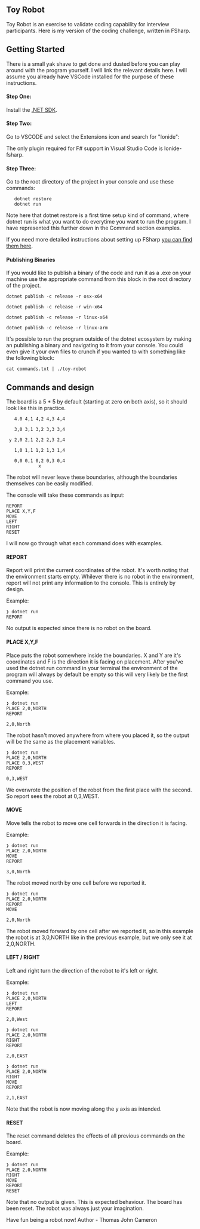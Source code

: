 ## Toy Robot

Toy Robot is an exercise to validate coding capability for interview participants. Here is my version of the coding challenge, written in FSharp.

## Getting Started

There is a small yak shave to get done and dusted before you can play around with the program yourself. I will link the relevant details here. I will assume you already have VSCode installed for the purpose of these instructions.

#### Step One: 
Install the [.NET SDK](https://dotnet.microsoft.com/en-us/download).

#### Step Two:
Go to VSCODE and select the Extensions icon and search for "Ionide":

The only plugin required for F# support in Visual Studio Code is Ionide-fsharp.

#### Step Three:
Go to the root directory of the project in your console and use these commands:

```
   dotnet restore
   dotnet run
```

Note here that dotnet restore is a first time setup kind of command, where dotnet run is what you want to do everytime you want to run the program. I have represented this further down in the Command section examples.

If you need more detailed instructions about setting up FSharp [you can find them here](https://docs.microsoft.com/en-us/dotnet/fsharp/get-started/install-fsharp).

#### Publishing Binaries

If you would like to publish a binary of the code and run it as a .exe on your machine use the appropriate command from this block in the root directory of the project.

```
dotnet publish -c release -r osx-x64

dotnet publish -c release -r win-x64

dotnet publish -c release -r linux-x64

dotnet publish -c release -r linux-arm
```

It's possible to run the program outside of the dotnet ecosystem by making an publishing a binary and navigating to it from your console. You could even give it your own files to crunch if you wanted to with something like the following block:

```
cat commands.txt | ./toy-robot
```

## Commands and design

The board is a 5 * 5 by default (starting at zero on both axis), so it should look like this in practice.

```
   4.0 4,1 4,2 4,3 4,4

   3,0 3,1 3,2 3,3 3,4

 y 2,0 2,1 2,2 2,3 2,4

   1,0 1,1 1,2 1,3 1,4

   0,0 0,1 0,2 0,3 0,4
            x
```

The robot will never leave these boundaries, although the boundaries themselves can be easily modified.

The console will take these commands as input:

    REPORT
    PLACE X,Y,F
    MOVE
    LEFT
    RIGHT
    RESET

I will now go through what each command does with examples.

#### REPORT
Report will print the current coordinates of the robot. It's worth noting that the environment starts empty. Whilever there is no robot in the environment, report will not print any information to the console. This is entirely by design.

Example:

```
❯ dotnet run
REPORT
```

No output is expected since there is no robot on the board.

#### PLACE X,Y,F 
Place puts the robot somewhere inside the boundaries. X and Y are it's coordinates and F is the direction it is facing on placement. After you've used the dotnet run command in your terminal the environment of the program will always by default be empty so this will very likely be the first command you use.

Example:

```
❯ dotnet run
PLACE 2,0,NORTH
REPORT

2,0,North
```

The robot hasn't moved anywhere from where you placed it, so the output will be the same as the placement variables.

```
❯ dotnet run
PLACE 2,0,NORTH
PLACE 0,3,WEST
REPORT

0,3,WEST
```

We overwrote the position of the robot from the first place with the second. So report sees the robot at 0,3,WEST.

#### MOVE
Move tells the robot to move one cell forwards in the direction it is facing.

Example:

```
❯ dotnet run
PLACE 2,0,NORTH
MOVE
REPORT

3,0,North
```

The robot moved north by one cell before we reported it.

```
❯ dotnet run
PLACE 2,0,NORTH
REPORT
MOVE

2,0,North
```

The robot moved forward by one cell after we reported it, so in this example the robot is at 3,0,NORTH like in the previous example, but we only see it at 2,0,NORTH.

#### LEFT / RIGHT 
Left and right turn the direction of the robot to it's left or right.

Example:

```
❯ dotnet run
PLACE 2,0,NORTH
LEFT
REPORT

2,0,West
```

```
❯ dotnet run
PLACE 2,0,NORTH
RIGHT
REPORT

2,0,EAST
```

```
❯ dotnet run
PLACE 2,0,NORTH
RIGHT
MOVE
REPORT

2,1,EAST
```

Note that the robot is now moving along the y axis as intended.

#### RESET
The reset command deletes the effects of all previous commands on the board.

Example:

```
❯ dotnet run
PLACE 2,0,NORTH
RIGHT
MOVE
REPORT
RESET
```

Note that no output is given. This is expected behaviour. The board has been reset. The robot was always just your imagination.

Have fun being a robot now! 
Author - Thomas John Cameron